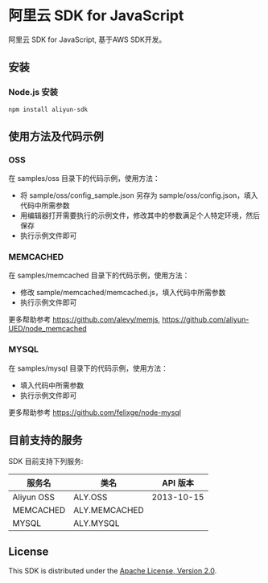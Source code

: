 # 阿里云 SDK for JavaScript

阿里云 SDK for JavaScript, 基于AWS SDK开发。

## 安装

### Node.js 安装

```sh
npm install aliyun-sdk
```

## 使用方法及代码示例

### OSS
在 samples/oss 目录下的代码示例，使用方法：
 - 将 sample/oss/config_sample.json 另存为 sample/oss/config.json，填入代码中所需参数
 - 用编辑器打开需要执行的示例文件，修改其中的参数满足个人特定环境，然后保存
 - 执行示例文件即可

### MEMCACHED
在 samples/memcached 目录下的代码示例，使用方法：
 - 修改 sample/memcached/memcached.js，填入代码中所需参数
 - 执行示例文件即可

更多帮助参考 https://github.com/alevy/memjs, https://github.com/aliyun-UED/node_memcached

### MYSQL
在 samples/mysql 目录下的代码示例，使用方法：
 - 填入代码中所需参数
 - 执行示例文件即可

更多帮助参考 https://github.com/felixge/node-mysql

## 目前支持的服务

SDK 目前支持下列服务:

<table>
  <thead>
    <th>服务名</th>
    <th>类名</th>
    <th>API 版本</th>
  </thead>
  <tbody>
    <tr><td>Aliyun OSS</td><td>ALY.OSS</td><td>2013-10-15</td></tr>
    <tr><td>MEMCACHED</td><td>ALY.MEMCACHED</td><td></td></tr>
    <tr><td>MYSQL</td><td>ALY.MYSQL</td><td></td></tr>
  </tbody>
</table>

## License

This SDK is distributed under the
[Apache License, Version 2.0](http://www.apache.org/licenses/LICENSE-2.0).
